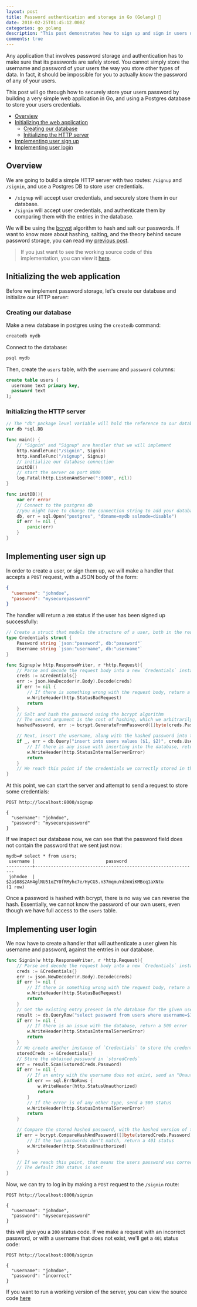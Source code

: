 ```yaml
---
layout: post
title: Password authentication and storage in Go (Golang) 🔑
date: 2018-02-25T01:45:12.000Z
categories: go golang
description: "This post demonstrates how to sign up and sign in users using password authentication in Go"
comments: true
---
```


Any application that involves password storage and authentication has to make sure that its passwords are safely stored. You cannot simply store the username and password of your users the way you store other types of data. In fact, it should be impossible for you to actually _know_ the password of any of your users.

This post will go through how to securely store your users password by building a very simple web application in Go, and using a Postgres database to store your users credentials.

- [Overview](#overview)
- [Initializing the web application](#initializing-the-web-application)
  * [Creating our database](#creating-our-database)
  * [Initializing the HTTP server](#initializing-the-http-server)
- [Implementing user sign up](#implementing-user-sign-up)
- [Implementing user login](#implementing-user-login)

<!-- more -->

## Overview

We are going to build a simple HTTP server with two routes: `/signup` and `/signin`, and use a Postgres DB to store user credentials.

- `/signup` will accept user credentials, and securely store them in our database.
- `/signin` will accept user credentials, and authenticate them by comparing them with the entries in the database.

We will be using the [bcrypt](https://godoc.org/golang.org/x/crypto/bcrypt) algorithm to hash and salt our passwords. If want to know more about hashing, salting, and the theory behind secure password storage, you can read my [previous post](/blog/2017/01/01/web-security-password-storage/).

>If you just want to see the working source code of this implementation, you can view it [here](https://github.com/sohamkamani/go-password-auth-example).

## Initializing the web application

Before we implement password storage, let's create our database and initialize our HTTP server:

### Creating our database

Make a new database in postgres using the `createdb` command:

```sh
createdb mydb
```

Connect to the database:

```sh
psql mydb
```

Then, create the `users` table, with the `username` and `password` columns:

```sql
create table users (
  username text primary key,
  password text
);
```

### Initializing the HTTP server

```go
// The "db" package level variable will hold the reference to our database instance
var db *sql.DB

func main() {
	// "Signin" and "Signup" are handler that we will implement
	http.HandleFunc("/signin", Signin)
	http.HandleFunc("/signup", Signup)
	// initialize our database connection
	initDB()
	// start the server on port 8000
	log.Fatal(http.ListenAndServe(":8000", nil))
}

func initDB(){
	var err error
	// Connect to the postgres db
	//you might have to change the connection string to add your database credentials
	db, err = sql.Open("postgres", "dbname=mydb sslmode=disable")
	if err != nil {
		panic(err)
	}
}
```

## Implementing user sign up

In order to create a user, or sign them up, we will make a handler that accepts a `POST` request, with a JSON body of the form:

```json
{
  "username": "johndoe",
  "password": "mysecurepassword"
}
```

The handler will return a `200` status if the user has been signed up successfully:

```go
// Create a struct that models the structure of a user, both in the request body, and in the DB
type Credentials struct {
	Password string `json:"password", db:"password"`
	Username string `json:"username", db:"username"`
}

func Signup(w http.ResponseWriter, r *http.Request){
	// Parse and decode the request body into a new `Credentials` instance
	creds := &Credentials{}
	err := json.NewDecoder(r.Body).Decode(creds)
	if err != nil {
		// If there is something wrong with the request body, return a 400 status
		w.WriteHeader(http.StatusBadRequest)
		return 
	}
	// Salt and hash the password using the bcrypt algorithm
	// The second argument is the cost of hashing, which we arbitrarily set as 8 (this value can be more or less, depending on the computing power you wish to utilize)
	hashedPassword, err := bcrypt.GenerateFromPassword([]byte(creds.Password), 8)

	// Next, insert the username, along with the hashed password into the database
	if _, err = db.Query("insert into users values ($1, $2)", creds.Username, string(hashedPassword)); err != nil {
		// If there is any issue with inserting into the database, return a 500 error
		w.WriteHeader(http.StatusInternalServerError)
		return
	}
	// We reach this point if the credentials we correctly stored in the database, and the default status of 200 is sent back
}
```

At this point, we can start the server and attempt to send a request to store some credentials:

```
POST http://localhost:8000/signup

{
  "username": "johndoe",
  "password": "mysecurepassword"
}
```

If we inspect our database now, we can see that the password field does not contain the password that we sent just now:

```
mydb=# select * from users;
 username |                           password
----------+--------------------------------------------------------------
 johndoe  | $2a$08$2AH4glNU51oZY0fRMyhc7e/HyCG5.n37mqmuYdJnWiKMBcq1aXNtu
(1 row)
```

Once a password is hashed with bcrypt, there is no way we can reverse the hash. Essentially, we cannot know the password of our own users, even though we have full access to the `users` table.

## Implementing user login

We now have to create a handler that will authenticate a user given his username and password, against the entries in our database.

```go
func Signin(w http.ResponseWriter, r *http.Request){
	// Parse and decode the request body into a new `Credentials` instance	
	creds := &Credentials{}
	err := json.NewDecoder(r.Body).Decode(creds)
	if err != nil {
		// If there is something wrong with the request body, return a 400 status		
		w.WriteHeader(http.StatusBadRequest)
		return 
	}
	// Get the existing entry present in the database for the given username
	result := db.QueryRow("select password from users where username=$1", creds.Username)
	if err != nil {
		// If there is an issue with the database, return a 500 error
		w.WriteHeader(http.StatusInternalServerError)
		return
	}
	// We create another instance of `Credentials` to store the credentials we get from the database
	storedCreds := &Credentials{}
	// Store the obtained password in `storedCreds`
	err = result.Scan(&storedCreds.Password)
	if err != nil {
		// If an entry with the username does not exist, send an "Unauthorized"(401) status
		if err == sql.ErrNoRows {
			w.WriteHeader(http.StatusUnauthorized)
			return
		}
		// If the error is of any other type, send a 500 status
		w.WriteHeader(http.StatusInternalServerError)
		return
	}

	// Compare the stored hashed password, with the hashed version of the password that was received
	if err = bcrypt.CompareHashAndPassword([]byte(storedCreds.Password), []byte(creds.Password)); err != nil {
		// If the two passwords don't match, return a 401 status
		w.WriteHeader(http.StatusUnauthorized)
	}

	// If we reach this point, that means the users password was correct, and that they are authorized
	// The default 200 status is sent
}
```

Now, we can try to log in by making a `POST` request to the `/signin` route:

```
POST http://localhost:8000/signin

{
  "username": "johndoe",
  "password": "mysecurepassword"
}
```

this will give you a `200` status code. If we make a request with an incorrect password, or with a username that does not exist, we'll get a `401` status code:

```
POST http://localhost:8000/signin

{
  "username": "johndoe",
  "password": "incorrect"
}
```

If you want to run a working version of the server, you can view the source code [here](https://github.com/sohamkamani/go-password-auth-example)